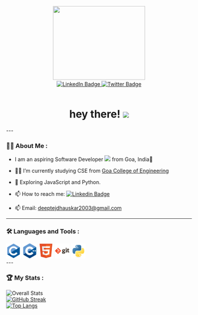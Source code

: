 <div id="header" align="center">
   <div align="center">
  <img src="https://media.giphy.com/media/mcsPU3SkKrYDdW3aAU/giphy.gif" width="250" height="200"/>
</div>
</div>
<div id="badges" align="center">
  <a href="https://linkedin.com/in/DeeptejDhauskar">
    <img src="https://img.shields.io/badge/LinkedIn-blue?style=for-the-badge&logo=linkedin&logoColor=white" alt="LinkedIn Badge"/>
  </a>
  <a href="https://twitter.com/AstroDeeptej">
    <img src="https://img.shields.io/badge/Twitter-blue?style=for-the-badge&logo=twitter&logoColor=white" alt="Twitter Badge"/>
  </a>
</div>
<div align="center">
  <img src="https://komarev.com/ghpvc/?username=DeeptejD&style=flat-square&color=blue" alt=""/>
</div>
<div align="center">
  <h1>
  hey there!
  <img src="https://media.giphy.com/media/hvRJCLFzcasrR4ia7z/giphy.gif" width="30px"/>
</h1>
 </div>
---

### :man_technologist: About Me :
- I am an aspiring Software Developer <img src="https://media.giphy.com/media/WUlplcMpOCEmTGBtBW/giphy.gif" width="30"> from Goa, India:palm_tree:

- :man_student: I’m currently studying CSE from <a href="http://www.gec.ac.in/">Goa College of Engineering</a>

- :seedling: Exploring JavaScript and Python.

- :mailbox: How to reach me: [![Linkedin Badge](https://img.shields.io/badge/-LinkedIn-blue?style=flat&logo=Linkedin&logoColor=white)](https://linkedin.com/in/DeeptejDhauskar)

- :mailbox: Email: deeptejdhauskar2003@gmail.com

<!-- <div align="auto"><img src="https://media.giphy.com/media/1kkxWqT5nvLXupUTwK/giphy.gif" width="400" height="400"></div> -->

---

### :hammer_and_wrench: Languages and Tools :
<div>
  <img src="https://github.com/devicons/devicon/blob/master/icons/c/c-original.svg" title="C" **alt="C" width="40" height="40"/>
  <img src="https://github.com/devicons/devicon/blob/master/icons/cplusplus/cplusplus-original.svg" title="C++" **alt="C++" width="40" height="40"/>
  <img src="https://github.com/devicons/devicon/blob/master/icons/html5/html5-original.svg" title="HTML5" alt="HTML" width="40" height="40"/>
  <img src="https://github.com/devicons/devicon/blob/master/icons/git/git-original-wordmark.svg" title="Git" **alt="Git" width="40" height="40"/>
  <img src="https://github.com/devicons/devicon/blob/master/icons/python/python-original.svg" title="Git" **alt="Git" width="40" height="40"/>
</div>
---

   ### 🏆 My Stats :
   ![Overall Stats](https://github-readme-stats.vercel.app/api?username=DeeptejD&count_private=true&show_icons=true&hide=contribs)
   <br>
   [![GitHub Streak](http://github-readme-streak-stats.herokuapp.com?user=DeeptejD&theme=dark&background=000000)](https://git.io/streak-stats)
   <br>
   [![Top Langs](https://github-readme-stats.vercel.app/api/top-langs/?username=DeeptejD&layout=compact&theme=vision-friendly-dark)](https://github.com/anuraghazra/github-readme-stats)
